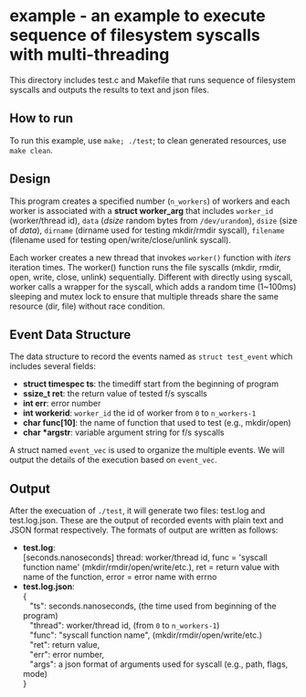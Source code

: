 # example - an example to execute sequence of filesystem syscalls with multi-threading

This directory includes test.c and Makefile that runs sequence of filesystem syscalls and outputs the results to text and json files.

## How to run

To run this example, use `make; ./test`; to clean generated resources, use `make clean`.

## Design

This program creates a specified number (`n_workers`) of workers and each worker is associated with a **struct worker_arg** that includes `worker_id` (worker/thread id), `data` (*dsize* random bytes from `/dev/urandom`), `dsize` (size of *data*), `dirname` (dirname used for testing mkdir/rmdir syscall), `filename` (filename used for testing open/write/close/unlink syscall).

Each worker creates a new thread that invokes `worker()` function with _iters_ iteration times. The worker() function runs the file syscalls (mkdir, rmdir, open, write, close, unlink) sequentially. Different with directly using syscall, worker calls a wrapper for the syscall, which adds a random time (1~100ms) sleeping and mutex lock to ensure that multiple threads share the same resource (dir, file) without race condition.

## Event Data Structure

The data structure to record the events named as `struct test_event` which includes several fields:

- **struct timespec ts**: the timediff start from the beginning of program
- **ssize_t ret**: the return value of tested f/s syscalls
- **int err**: error number
- **int workerid**: `worker_id` the id of worker from `0` to `n_workers-1`
- **char func[10]**: the name of function that used to test (e.g., mkdir/open)
- **char \*argstr**: variable argument string for f/s syscalls

A struct named `event_vec` is used to organize the multiple events. We will output the details of the execution based on `event_vec`.

## Output

After the execuation of `./test`, it will generate two files: test.log and test.log.json. These are the output of recorded events with plain text and JSON format respectively. The formats of output are written as follows:

- **test.log**: \
[seconds.nanoseconds] thread: worker/thread id, func = 'syscall function name' (mkdir/rmdir/open/write/etc.), ret = return value with name of the function, error = error name with errno
- **test.log.json**: \
{ \
  &nbsp; &nbsp;"ts": seconds.nanoseconds, (the time used from beginning of the program) \
  &nbsp; &nbsp;"thread": worker/thread id, (from `0` to `n_workers-1`) \
  &nbsp; &nbsp;"func": "syscall function name", (mkdir/rmdir/open/write/etc.) \
  &nbsp; &nbsp;"ret": return value, \
  &nbsp; &nbsp;"err": error number, \
  &nbsp; &nbsp;"args": a json format of arguments used for syscall (e.g., path, flags, mode) \
}
